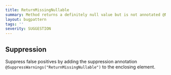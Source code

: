 ```yaml
---
title: ReturnMissingNullable
summary: Method returns a definitely null value but is not annotated @Nullable
layout: bugpattern
tags: ''
severity: SUGGESTION
---
```


<!--
*** AUTO-GENERATED, DO NOT MODIFY ***
To make changes, edit the @BugPattern annotation or the explanation in docs/bugpattern.
-->



## Suppression
Suppress false positives by adding the suppression annotation `@SuppressWarnings("ReturnMissingNullable")` to the enclosing element.

